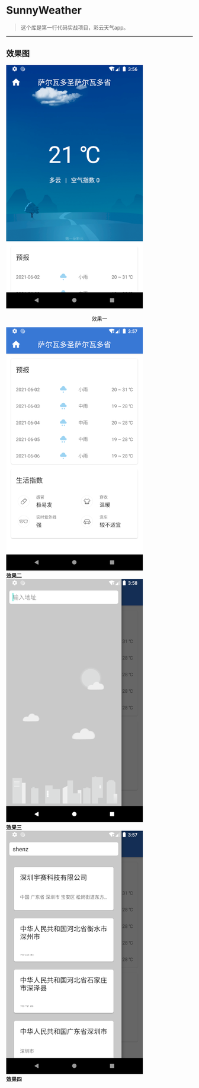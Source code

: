 # SunnyWeather
> 这个库是第一行代码实战项目，彩云天气app。

-----
## 效果图
 ![sdfsd](./screenshot/one.jpg "效果图") 
<p align="center">效果一</p> 

![sdfsd](./screenshot/two.jpg "效果图")  
**效果二**  
 ![sdfsd](./screenshot/three.jpg "效果图")  
**效果三**  
 ![sdfsd](./screenshot/four.jpg "效果图")  
**效果四**  

